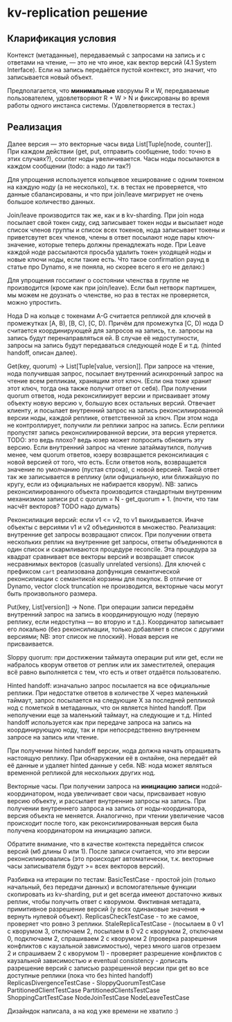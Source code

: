 # kv-replication решение

## Кларификация условия

Контекст (метаданные), передаваемый с запросами на запись и с ответами на чтение, — это не что иное, как вектор версий (4.1 System Interface). Если на запись передаётся пустой контекст, это значит, что записывается новый объект.

Предполагается, что **минимальные** кворумы R и W, передаваемые пользователем, удовлетворяют R + W > N и фиксированы во время работы одного инстанса системы. (Удовлетворяется в тестах.)

## Реализация

Далее версия — это векторные часы вида List[Tuple[node, counter]]. При каждом действии (get, put, отправить сообщение, todo: точно в этих случаях?), counter ноды увеличивается. Часы ноды посылаются в каждом сообщении (todo: а надо ли так?)

Для упрощения используется кольцевое хеширование с одним токеном на каждую ноду (а не несколько), т.к. в тестах не проверяется, что данные сбалансированы, и что при join/leave мигрирует не очень большое количество данных.

Join/leave производится так же, как и в kv-sharding. При join нода посылает свой токен сиду, сид записывает токен ноды и высылает ноде список членов группы и список всех токенов, нода записывает токены и приветсвутет всех членов, члены в ответ посылают ноде пары ключ-значение, которые теперь должны пренадлежать ноде. При Leave каждой ноде рассылаются просьба удалить токен уходящей ноды и новые ключи ноды, если такие есть. Что такое confirmation раунд в статье про Dynamo, я не поняла, но скорее всего я его не делаю:)

Для упрощения госсипинг о состоянии членства в группе не производится (кроме как при join/leave). Если был нетворк партишен, мы можем не доузнать о членстве, но раз в тестах не проверяется, можно упростить.

Нода D на кольце с токенами A-G считается репликой для ключей в промежутках [A, B), [B, C), [C, D). Причём для промежутка [C, D) нода D считается координирующей для запросов на запись, т.е. запросы на запись будут перенаправляться ей. В случае её недоступности, запросы на запись будут передаваться следующей ноде E и т.д. (hinted handoff, описан далее).

Get(key, quorum) -> List[Tuple[value, version]]. При запросе на чтение, нода получившая запрос, посылает внутренний асинхронный запрос на чтение всем репликам, хранящим этот ключ. (Если она тоже хранит этот ключ, тогда она также получит ответ от себя). При получении quorum ответов, нода реконсилиирует версии и присваивает этому объекту новую версию v, большую всех остальных версий. Отвечает клиенту, и посылает внутренний запрос на запись реконсилиированной версии ноды, каждой реплике, ответственной за ключ. При этом нода не контроллирует, получили ли реплики запрос на запись. Если реплики пропустят запись реконсилиированной версии, эта версия утеряется.  TODO: это ведь плохо? ведь юзер может попросить обновить эту версию. Если внутренний запрос на чтение затаймаутился, получив менее, чем quorum ответов, юзеру возвращается реконсилиация с новой версией от того, что есть. Если ответов ноль, возвращается значение по умолчанию (пустая строка), с новой версией. Такой ответ так же записывается в реплику (или официальную, или ближайшую по кругу, если из официальных не набирается кворум). NB: запись реконсилиированного объекта производится стандартным внутренним механизмом записи put с quorum = N - get_quorum + 1. (почти, что там насчёт векторов? TODO надо думать) 

Реконсилиация версий: если v1 <= v2, то v1 выкидывается. Иначе объекты с версиями v1 и v2 объединяются в множество. Реализация: внутренние get запросы возвращают список. При получении ответа нескольких реплик на внутренние get запросы, ответы объединяются в один список и скармливаются процедуре reconcile. Эта процедура за квадрат сравнивает все векторы версий и возвращает список несравнимых векторов (casually unrelated versions). Для ключей с префиксом `cart` реализована допфункция семантической реконсилиации с семантикой корзины для покупок. В отличие от Dynamo, vector clock truncation не производится, векторные часы могут быть произвольного размера.

Put(key, List[version]) -> None.  При операции записи передаём внутренний запрос на запись в координирующую ноду (первую реплику, если недоступна — во вторую и т.д.). Координатор записывает его локально (без реконсилиации, только добавляет в список с другими версиями; NB: этот список не плоский). Новая версия не присваивается.

Sloppy quorum: при достижении таймаута операции put или get, если не набралось кворум ответов от реплик или их заместителей, операция всё равно выполняется с тем, что есть и ответ отдаётся пользователю.

Hinted handoff: изначально запрос посылается на все официальные реплики. При недостатке ответов в количестве Х через маленький таймаут, запрос посылается на следующие Х за последней репликой нод с пометкой в метаданных, что он является hinted handoff. При неполучении еще за маленький таймаут, на следующие и т.д. Hinted handoff используется как при передаче запроса на запись на координирующую ноду, так и при непосредственно внутреннем запросе на запись или чтение.

При получении hinted handoff версии, нода должна начать опрашивать настоящую реплику. При обнаружении её в онлайне, она передаёт ей её данные и удаляет hinted данные у себя. NB: нода может являться временной репликой для нескольких других нод.

Векторные часы. При получении запроса на **инициацию записи** нодой-координатором, нода увеличивает свои часы, присваивает новую версию объекту, и рассылает внутренние запросы на запись. При получении внутреннего запроса на запись от ноды-координатора, версия объекта не меняется. Аналогично, при чтении увеличение часов происходит после того, как реконсилиированныая версия была получена координатором на инициацию записи. 

Обратите внимание, что в качестве контекста передаётся список версий (мб длины 0 или 1). После записи считается, что эти версии реконсилиировались (это происходит автоматически, т.к. векторные часы записывателя будут >= всех векторов версий).


Разбивка на итерации по тестам:
BasicTestCase - простой join (только начальный, без передачи данных) и вспомогательные функции скопировать из kv-sharding, put и get всегда имееют достаточно живых реплик, чтобы получить ответ с кворумом. Фиктивная метадата, примитивное разрешение версий (у всех одинаковые значения => вернуть нулевой объект).
ReplicasCheckTestCase - то же самое, проверяет что ровно 3 реплики.
StaleReplicaTestCase - (посылаем в 0 v1 с кворумом 3, отключаем 2, посылаем в 0 v2 с кворумом 2, отключаем 0, подключаем 2, спрашиваем 2 с кворумом 2 (проверка разрешения конфликтов с каузальной зависимостью), через много шагов отрезаем 2 и спрашиваем 2 с кворумом 1) - проверяет разрешение конфликтов с каузальной зависимостью и eventual consistency - дописать разрешение версий с записью разрешенной версии при get во все доступные реплики (пока что без hinted handoff)
ReplicasDivergenceTestCase - 
SloppyQuorumTestCase
PartitionedClientTestCase
PartitionedClientsTestCase
ShoppingCartTestCase
NodeJoinTestCase
NodeLeaveTestCase

Дизайндок написала, а на код уже времени не хватило :)

